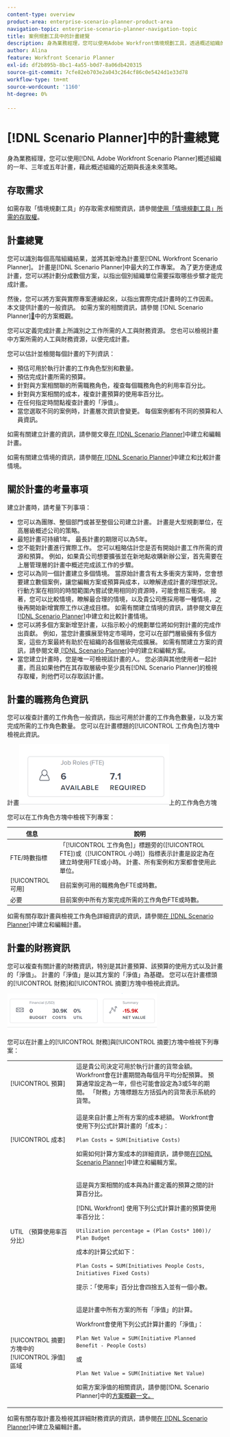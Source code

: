 ```yaml
---
content-type: overview
product-area: enterprise-scenario-planner-product-area
navigation-topic: enterprise-scenario-planner-navigation-topic
title: 案例規劃工具中的計畫總覽
description: 身為業務經理，您可以使用Adobe Workfront情境規劃工具，透過概述組織的一年、三年或五年計畫，來概述組織的短期和長期未來策略。
author: Alina
feature: Workfront Scenario Planner
exl-id: df2b895b-8bc1-4a55-b0d7-8a06db420315
source-git-commit: 7cfe82eb703e2a043c264cf86c0e5424d1e33d78
workflow-type: tm+mt
source-wordcount: '1160'
ht-degree: 0%

---
```


# [!DNL Scenario Planner]中的計畫總覽

身為業務經理，您可以使用[!DNL Adobe Workfront Scenario Planner]概述組織的一年、三年或五年計畫，藉此概述組織的近期與長遠未來策略。

## 存取需求

如需存取「情境規劃工具」的存取需求相關資訊，請參閱[使用「情境規劃工具」所需的存取權](/help/quicksilver/scenario-planner/access-needed-to-use-sp.md)。

## 計畫總覽

<!--
<p data-mc-conditions="QuicksilverOrClassic.Draft mode">(NOTE: add information about utilization percentage for job roles - per this story?? - https://hub.workfront.com/task/5eb0784900083e1f2cabb60d6e0d04d3/overview)</p>
-->

您可以識別每個高階組織結果，並將其新增為計畫至[!DNL Workfront Scenario Planner]。 計畫是[!DNL Scenario Planner]中最大的工作專案。 為了更方便達成計畫，您可以將計劃分成數個方案，以指出個別組織單位需要採取哪些步驟才能完成計畫。

然後，您可以將方案與實際專案連線起來，以指出實際完成計畫時的工作因素。 本文提供計畫的一般資訊。 如需方案的相關資訊，請參閱 [!DNL Scenario Planner][&#128279;](../scenario-planner/initiatives-overview.md)中的方案概觀。

您可以定義完成計畫上所識別之工作所需的人工與財務資源。 您也可以檢視計畫中方案所需的人工與財務資源，以便完成計畫。

您可以估計並檢閱每個計畫的下列資訊：

* 預估可用於執行計畫的工作角色型別和數量。
* 預估完成計畫所需的預算。
* 針對與方案相關聯的所需職務角色，複查每個職務角色的利用率百分比。
* 針對與方案相關的成本，複查計畫預算的使用率百分比。
* 在任何指定時間點複查計畫的「淨值」。
* 當您選取不同的案例時，計畫層次資訊會變更。 每個案例都有不同的預算和人員資訊。

如需有關建立計畫的資訊，請參閱文章[在 [!DNL Scenario Planner]](../scenario-planner/create-and-edit-plans.md)中建立和編輯計畫。

如需有關建立情境的資訊，請參閱[在 [!DNL Scenario Planner]](../scenario-planner/create-and-compare-scenarios-for-a-plan.md)中建立和比較計畫情境。

## 關於計畫的考量事項

建立計畫時，請考量下列事項：

* 您可以為團隊、整個部門或甚至整個公司建立計畫。 計畫是大型規劃單位，在高層級概述公司的策略。
* 最短計畫可持續1年。 最長計畫的期限可以為5年。
* 您不能對計畫進行實際工作。 您可以粗略估計您是否有開始計畫工作所需的資源和預算。 例如，如果貴公司想要擴張並在新地點收購新辦公室，首先需要在上層管理層的計畫中概述完成該工作的步驟。
* 您可以為同一個計畫建立多個情境。 當原始計畫含有太多衝突方案時，您會想要建立數個案例，讓您編輯方案或預算與成本，以瞭解達成計畫的理想狀況。 行動方案在相同的時間範圍內嘗試使用相同的資源時，可能會相互衝突。 接著，您可以比較情境，瞭解最合理的情境，以及貴公司應採用哪一種情境，之後再開始新增實際工作以達成目標。 如需有關建立情境的資訊，請參閱文章[在 [!DNL Scenario Planner]](../scenario-planner/create-and-compare-scenarios-for-a-plan.md)中建立和比較計畫情境。
* 您可以將多個方案新增至計畫，以指示較小的規劃單位將如何對計畫的完成作出貢獻。 例如，當您計畫擴展至特定市場時，您可以在部門層級擁有多個方案，這些方案最終有助於在組織的各個層級完成擴展。 如需有關建立方案的資訊，請參閱文章[  [!DNL Scenario Planner]](../scenario-planner/create-and-edit-initiatives.md)中的建立和編輯方案。
* 當您建立計畫時，您是唯一可檢視該計畫的人。 您必須與其他使用者一起計畫，而且如果他們在其存取層級中至少具有[!DNL Scenario Planner]的檢視存取權，則他們可以存取該計畫。

## 計畫的職務角色資訊

您可以複查計畫的工作角色一般資訊，指出可用於計畫的工作角色數量，以及方案完成所需的工作角色數量。 您可以在計畫標題的[!UICONTROL 工作角色]方塊中檢視此資訊。

計畫![&#128279;](assets/job-role-box-on-plan-not-expanded-fte-350x141.png)上的工作角色方塊

您可以在工作角色方塊中檢視下列專案：

| 信息 | 說明 |
|---|---|
| FTE/時數指標 | 「[!UICONTROL 工作角色]」標題旁的([!UICONTROL FTE])或（[!UICONTROL 小時]）指標表示計畫是設定為在建立時使用FTE或小時。 計畫、所有案例和方案都會使用此單位。 |
| [!UICONTROL 可用] | 目前案例可用的職務角色FTE或時數。 |
| 必要 | 目前案例中所有方案完成所需的工作角色FTE或時數。 |

如需有關存取計畫與檢視工作角色詳細資訊的資訊，請參閱[在 [!DNL Scenario Planner]](../scenario-planner/create-and-edit-plans.md)中建立和編輯計畫。

## 計畫的財務資訊

您可以複查有關計畫的財務資訊，特別是其計畫預算、該預算的使用方式以及計畫的「淨值」。 計畫的「淨值」是以其方案的「淨值」為基礎。 您可以在計畫標頭的[!UICONTROL 財務]和[!UICONTROL 摘要]方塊中檢視此資訊。

![預算與淨值方塊](assets/budget-net-value-boxes-on-plan-not-expanded-350x86.png)

您可以在計畫上的[!UICONTROL 財務]與[!UICONTROL 摘要]方塊中檢視下列專案：

<table style="table-layout:auto"> 
 <col> 
 <col> 
 <tbody> 
  <tr> 
   <td role="rowheader"> <p role="rowheader">[!UICONTROL 預算] </p> <p role="rowheader"> </p> </td> 
   <td>這是貴公司決定可用於執行計畫的貨幣金額。 Workfront會在計畫期間為每個月平均分配預算。 預算通常設定為一年，但也可能會設定為3或5年的期間。 「財務」方塊標題左方括弧內的貨幣表示系統的貨幣。 </td> 
  </tr> 
  <tr> 
   <td role="rowheader">[!UICONTROL 成本]</td> 
   <td> <p>這是來自計畫上所有方案的成本總額。 Workfront會使用下列公式計算計畫的「成本」：</p> <p><code>Plan Costs = SUM(Initiative Costs)</code> </p> <p>如需如何計算方案成本的詳細資訊，請參閱<a href="../scenario-planner/create-and-edit-initiatives.md" class="MCXref xref">在[!DNL Scenario Planner]</a>中建立和編輯方案。 </p> </td> 
  </tr> 
  <tr> 
   <td role="rowheader">UTIL （預算使用率百分比）</td> 
   <td> <p>這是與方案相關的成本與為計畫定義的預算之間的計算百分比。 </p> <p>[!DNL Workfront] 使用下列公式計算計畫的預算使用率百分比： </p> <p><code>Utilization percentage = (Plan Costs* 100))/ Plan Budget</code> </p> <p>成本的計算公式如下：</p> <p><code>Plan Costs = SUM(Initiatives People Costs, Initiatives Fixed Costs)</code> </p> <p>提示：「使用率」百分比會四捨五入並有一個小數。 </p> </td> 
  </tr> 
  <tr> 
   <td role="rowheader"> <p role="rowheader">[!UICONTROL 摘要]方塊中的[!UICONTROL 淨值]區域<span></span></p> <p role="rowheader"> </p> </td> 
   <td> <p>這是計畫中所有方案的所有「淨值」的計算。 </p> <p>Workfront會使用下列公式計算計畫的「淨值」： </p> <p><code>Plan Net Value = SUM(Initiative Planned Benefit - People Costs)</code> </p> <p>或</p> <p><code>Plan Net Value = SUM(Initiative Net Value)</code> </p> <p>如需方案淨值的相關資訊，請參閱[!DNL Scenario Planner]</a>中的<a href="../scenario-planner/initiatives-overview.md" class="MCXref xref">方案概觀一文。</p> </td> 
  </tr> 
 </tbody> 
</table>

如需有關存取計畫及檢視其詳細財務資訊的資訊，請參閱[在 [!DNL Scenario Planner]](../scenario-planner/create-and-edit-plans.md)中建立及編輯計畫。


